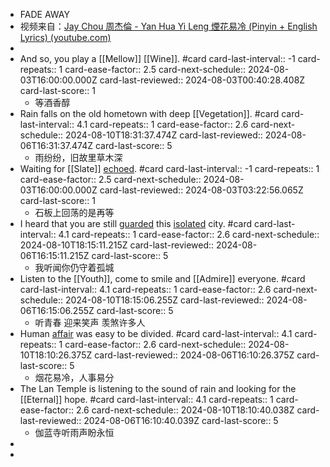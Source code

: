 - FADE AWAY
- 视频来自：[Jay Chou 周杰倫 - Yan Hua Yi Leng 煙花易冷 (Pinyin + English Lyrics) (youtube.com)](https://www.youtube.com/watch?v=8f0I1Kpe1Cc&ab_channel=JSPinyin)
-
- And so, you play a [[Mellow]] [[Wine]]. #card
  card-last-interval:: -1
  card-repeats:: 1
  card-ease-factor:: 2.5
  card-next-schedule:: 2024-08-03T16:00:00.000Z
  card-last-reviewed:: 2024-08-03T00:40:28.408Z
  card-last-score:: 1
	- 等酒香醇
- Rain falls on the old hometown with deep [[Vegetation]]. #card
  card-last-interval:: 4.1
  card-repeats:: 1
  card-ease-factor:: 2.6
  card-next-schedule:: 2024-08-10T18:31:37.474Z
  card-last-reviewed:: 2024-08-06T16:31:37.474Z
  card-last-score:: 5
	- 雨纷纷，旧故里草木深
- Waiting for [[Slate]] [echoed]([[Echo]]). #card
  card-last-interval:: -1
  card-repeats:: 1
  card-ease-factor:: 2.5
  card-next-schedule:: 2024-08-03T16:00:00.000Z
  card-last-reviewed:: 2024-08-03T03:22:56.065Z
  card-last-score:: 1
	- 石板上回荡的是再等
- I heard that you are still [guarded]([[Guard]]) this [isolated]([[Isolate]]) city. #card
  card-last-interval:: 4.1
  card-repeats:: 1
  card-ease-factor:: 2.6
  card-next-schedule:: 2024-08-10T18:15:11.215Z
  card-last-reviewed:: 2024-08-06T16:15:11.215Z
  card-last-score:: 5
	- 我听闻你仍守着孤城
- Listen to the [[Youth]], come to smile and [[Admire]] everyone. #card
  card-last-interval:: 4.1
  card-repeats:: 1
  card-ease-factor:: 2.6
  card-next-schedule:: 2024-08-10T18:15:06.255Z
  card-last-reviewed:: 2024-08-06T16:15:06.255Z
  card-last-score:: 5
	- 听青春 迎来笑声 羡煞许多人
- Human [affair]([[Affair]]) was easy to be divided. #card
  card-last-interval:: 4.1
  card-repeats:: 1
  card-ease-factor:: 2.6
  card-next-schedule:: 2024-08-10T18:10:26.375Z
  card-last-reviewed:: 2024-08-06T16:10:26.375Z
  card-last-score:: 5
	- 烟花易冷，人事易分
- The Lan Temple is listening to the sound of rain and looking for the [[Eternal]] hope. #card
  card-last-interval:: 4.1
  card-repeats:: 1
  card-ease-factor:: 2.6
  card-next-schedule:: 2024-08-10T18:10:40.038Z
  card-last-reviewed:: 2024-08-06T16:10:40.039Z
  card-last-score:: 5
	- 伽蓝寺听雨声盼永恒
-
-